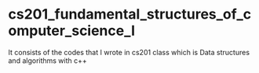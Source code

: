 # cs201_fundamental_structures_of_computer_science_I
 It consists of the codes that I wrote in cs201 class which is Data structures and algorithms with c++
